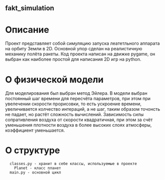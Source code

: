 ## fakt_simulation

# Описание
Проект представляет собой симуляцию запуска леатетльного аппарата на орбиту Земли в 2D. Основной упор сделан на реалистичную механику полёта ракеты.
Код проекта написан на движке pygame, он выбран как наиболее простой для написания 2D игр на python.
# О физической модели
Для моделирования был выбран метод Эйлера. В модели выбран постоянный шаг времени для пересчёта параметров, при этом при увелечении скорости прорисовки,
то есть ускроение времени, увеличивается колчество интераций, а не шаг, таким  образом точонсть не падает, но растёт сложность вычислений. Зависимость силы сопративления воздуха от скорости квадратичная, при этом за счёт уменьшения плотности воздуха в более высоких слоях атмосферы, коэффициент уменьшается.
# О структуре 
```
  classes.py - хранит в себе классы, используемые в проекте
    Planet - класс планет
  main.py - основной цикл
```
